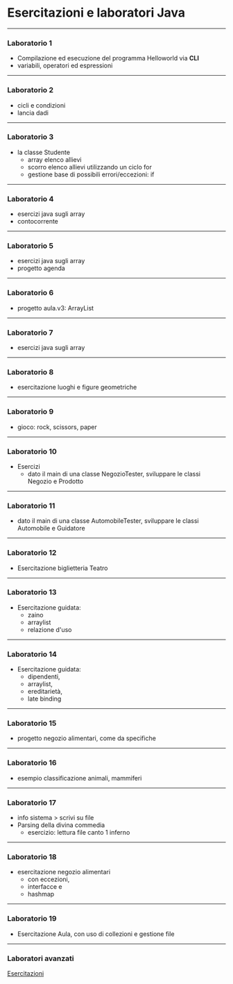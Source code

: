 # Esercitazioni e laboratori Java


---

### Laboratorio  1

* Compilazione ed esecuzione del programma Helloworld via **CLI**
* variabili, operatori ed espressioni

---

### Laboratorio 2

* cicli e condizioni
* lancia dadi

---

### Laboratorio 3

* la classe Studente
  * array elenco allievi 
  * scorro elenco allievi utilizzando un ciclo for
  * gestione base di possibili errori/eccezioni: if

---

### Laboratorio 4

* esercizi java sugli array
* contocorrente


---

### Laboratorio 5

* esercizi java sugli array
* progetto agenda

---

### Laboratorio 6

* progetto aula.v3: ArrayList

---

### Laboratorio 7

* esercizi java sugli array

---

### Laboratorio 8

* esercitazione luoghi e figure geometriche

---

### Laboratorio 9

* gioco: rock, scissors, paper

---

### Laboratorio 10

* Esercizi
  * dato il main di una classe NegozioTester, sviluppare le classi Negozio e Prodotto

---

### Laboratorio 11

* dato il main di una classe AutomobileTester, sviluppare le classi Automobile e Guidatore

---

### Laboratorio 12

* Esercitazione biglietteria Teatro

---

### Laboratorio 13


* Esercitazione guidata:
  * zaino
  * arraylist
  * relazione d'uso

---

### Laboratorio 14


* Esercitazione guidata:
  * dipendenti, 
  * arraylist, 
  * ereditarietà, 
  * late binding


---

### Laboratorio 15

* progetto negozio alimentari, come da specifiche

---

### Laboratorio 16

* esempio classificazione animali, mammiferi

---

### Laboratorio 17

* info sistema > scrivi su file
* Parsing della divina commedia
  * esercizio: lettura file canto 1 inferno

---

### Laboratorio 18


* esercitazione negozio alimentari 
  * con eccezioni, 
  * interfacce e 
  * hashmap


---

### Laboratorio 19

* Esercitazione Aula, con uso di collezioni e gestione file

---

### Laboratori avanzati

[Esercitazioni](https://github.com/maboglia/CorsoJava/tree/master/esercitazioni)